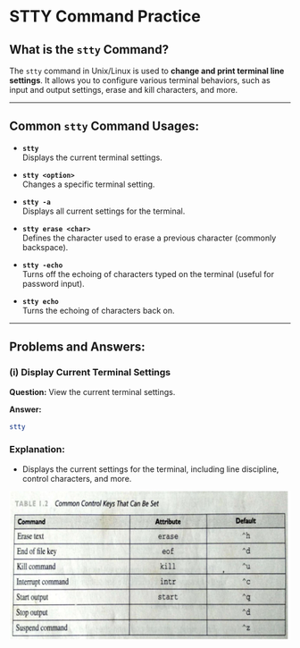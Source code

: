 # STTY Command Practice

## What is the `stty` Command?

The `stty` command in Unix/Linux is used to **change and print terminal line settings**. It allows you to configure various terminal behaviors, such as input and output settings, erase and kill characters, and more.

---

## Common `stty` Command Usages:

- **`stty`**  
  Displays the current terminal settings.

- **`stty <option>`**  
  Changes a specific terminal setting.

- **`stty -a`**  
  Displays all current settings for the terminal.

- **`stty erase <char>`**  
  Defines the character used to erase a previous character (commonly backspace).

- **`stty -echo`**  
  Turns off the echoing of characters typed on the terminal (useful for password input).

- **`stty echo`**  
  Turns the echoing of characters back on.

---

## Problems and Answers:

### (i) Display Current Terminal Settings
**Question:**
View the current terminal settings.

**Answer:**
```bash
stty
```
### Explanation:

- Displays the current settings for the terminal, including line discipline, control characters, and more.


![Screenshot of the app](./UNIX/BASIC_Unix_Commands_01/SET.png)


